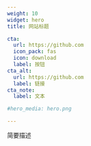```yaml
---
weight: 10
widget: hero
title: 网站标题

cta:
  url: https://github.com
  icon_pack: fas
  icon: download
  label: 按钮
cta_alt:
  url: https://github.com
  label: 链接
cta_note:
  label: 文本

#hero_media: hero.png

---
```

简要描述